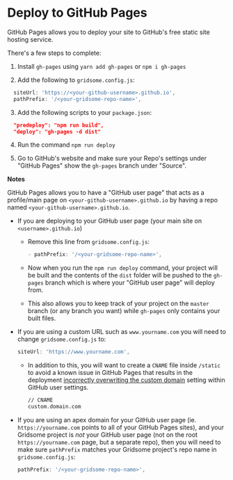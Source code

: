 # Deploy to GitHub Pages

GitHub Pages allows you to deploy your site to GitHub's free static site hosting service.

There's a few steps to complete:

1. Install `gh-pages` using `yarn add gh-pages` or `npm i gh-pages`

2. Add the following to `gridsome.config.js`:

```js
  siteUrl: 'https://<your-github-username>.github.io',
  pathPrefix: '/<your-gridsome-repo-name>',
```

3. Add the following scripts to your `package.json`:

```json
  "predeploy": "npm run build",
  "deploy": "gh-pages -d dist"
```

4. Run the command `npm run deploy`

5. Go to GitHub's website and make sure your Repo's settings under "GitHub Pages" show the `gh-pages` branch under "Source".

**Notes**

GitHub Pages allows you to have a "GitHub user page" that acts as a profile/main page on `<your-github-username>.github.io` by having a repo named `<your-github-username>.github.io`.

* If you are deploying to your GitHub user page (your main site on `<username>.github.io`)
  * Remove this line from `gridsome.config.js`:

    ```js
    - pathPrefix: '/<your-gridsome-repo-name>',
    ```

  * Now when you run the `npm run deploy` command, your project will be built and the contents of the `dist` folder will be pushed to the `gh-pages` branch which is where your "GitHub user page" will deploy from.
  * This also allows you to keep track of your project on the `master` branch (or any branch you want) while `gh-pages` only contains your built files.
* If you are using a custom URL such as `www.yourname.com` you will need to change `gridsome.config.js` to:

  ```js
  siteUrl: 'https://www.yourname.com',
  ```

  * In addition to this, you will want to create a `CNAME` file inside `/static` to avoid a known issue in GitHub Pages that results in the deployment [incorrectly overwriting the custom domain](https://github.com/tschaub/gh-pages/issues/213) setting within GitHub user settings.

    ```txt
    // CNAME
    custom.domain.com
    ```

* If you are using an apex domain for your GitHub user page (ie. `https://yourname.com` points to all of your GitHub Pages sites), and your Gridsome project is *not* your GitHub user page (not on the root `https://yourname.com` page, but a separate repo), then you will need to make sure `pathPrefix` matches your Gridsome project's repo name in `gridsome.config.js`:

  ```js
  pathPrefix: '/<your-gridsome-repo-name>',
  ```
